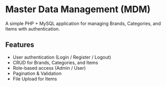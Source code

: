 # Master Data Management (MDM)

A simple PHP + MySQL application for managing Brands, Categories, and Items with authentication.

## Features
- User authentication (Login / Register / Logout)
- CRUD for Brands, Categories, and Items
- Role-based access (Admin / User)
- Pagination & Validation
- File Upload for Items
